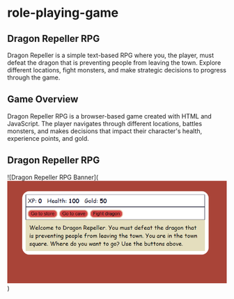 # role-playing-game
## Dragon Repeller RPG

Dragon Repeller is a simple text-based RPG where you, the player, must defeat the dragon that is preventing people from leaving the town. Explore different locations, fight monsters, and make strategic decisions to progress through the game.

## Game Overview

Dragon Repeller RPG is a browser-based game created with HTML and JavaScript. The player navigates through different locations, battles monsters, and makes decisions that impact their character's health, experience points, and gold.

## Dragon Repeller RPG

![Dragon Repeller RPG Banner](![Screenshot 2024-01-14 000943.png](<Screenshot 2024-01-14 000943.png>))